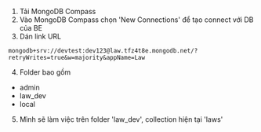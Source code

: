 1. Tải MongoDB Compass
2. Vào MongoDB Compass chọn 'New Connections' để tạo connect với DB của BE
3. Dán link URL
```
mongodb+srv://devtest:dev123@law.tfz4t8e.mongodb.net/?retryWrites=true&w=majority&appName=Law
```
4. Folder bao gồm
+ admin 
+ law_dev
+ local
5. Mình sẽ làm việc trên folder 'law_dev', collection hiện tại 'laws'
